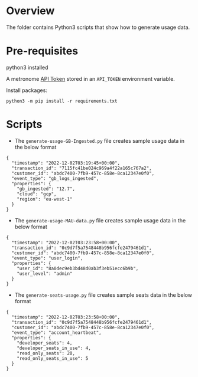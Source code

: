 # Overview

The folder contains Python3 scripts that show how to generate usage data.

# Pre-requisites

python3 installed

A metronome [API Token](https://docs.metronome.com/using-the-api/authorization/) stored in an `API_TOKEN` environment variable.

Install packages:

```
python3 -m pip install -r requirements.txt
```

# Scripts

- The `generate-usage-GB-Ingested.py` file creates sample usage data in the below format
```
{
  "timestamp": "2022-12-02T03:19:45+00:00",
  "transaction_id": "7115fc41be024c969a4f22a165c767a2",
  "customer_id": "abdc7400-7fb9-457c-858e-8ca12347e0f0",
  "event_type": "gb_logs_ingested",
  "properties": {
    "gb_ingested": "12.7",
    "cloud": "gcp",
    "region": "eu-west-1"
  }
}
```

- The `generate-usage-MAU-data.py` file creates sample usage data in the below format
```
{
  "timestamp": "2022-12-02T03:23:58+00:00",
  "transaction_id": "0c9d7f5a7548448b956fcfe2479461d1",
  "customer_id": "abdc7400-7fb9-457c-858e-8ca12347e0f0",
  "event_type": "user_login",
  "properties": {
    "user_id": "8a0dec9eb3bd48d0ab3f3eb51ecc6b9b",
    "user_level": "admin"
  }
}
```

- The `generate-seats-usage.py` file creates sample seats data in the below format
```
{
  "timestamp": "2022-12-02T03:23:58+00:00",
  "transaction_id": "0c9d7f5a7548448b956fcfe2479461d1",
  "customer_id": "abdc7400-7fb9-457c-858e-8ca12347e0f0",
  "event_type": "account_heartbeat",
  "properties": {
    "developer_seats": 4,
    "developer_seats_in_use": 4,
    "read_only_seats": 20,
    "read_only_seats_in_use": 5
  }
}
```